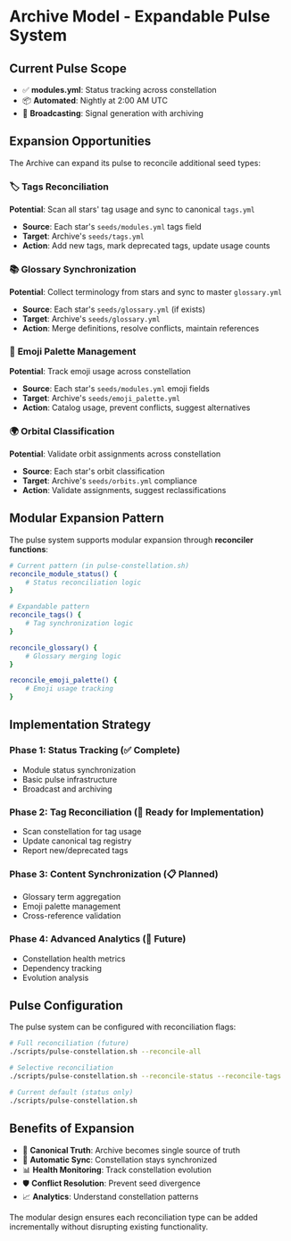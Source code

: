 # Archive Model - Expandable Pulse System

## Current Pulse Scope
- ✅ **modules.yml**: Status tracking across constellation
- 📦 **Automated**: Nightly at 2:00 AM UTC
- 📡 **Broadcasting**: Signal generation with archiving

## Expansion Opportunities

The Archive can expand its pulse to reconcile additional seed types:

### 🏷️ **Tags Reconciliation** 
**Potential**: Scan all stars' tag usage and sync to canonical `tags.yml`
- **Source**: Each star's `seeds/modules.yml` tags field
- **Target**: Archive's `seeds/tags.yml` 
- **Action**: Add new tags, mark deprecated tags, update usage counts

### 📚 **Glossary Synchronization**
**Potential**: Collect terminology from stars and sync to master `glossary.yml`  
- **Source**: Each star's `seeds/glossary.yml` (if exists)
- **Target**: Archive's `seeds/glossary.yml`
- **Action**: Merge definitions, resolve conflicts, maintain references

### 🎨 **Emoji Palette Management**
**Potential**: Track emoji usage across constellation
- **Source**: Each star's `seeds/modules.yml` emoji fields
- **Target**: Archive's `seeds/emoji_palette.yml`
- **Action**: Catalog usage, prevent conflicts, suggest alternatives

### 🌍 **Orbital Classification**
**Potential**: Validate orbit assignments across constellation
- **Source**: Each star's orbit classification
- **Target**: Archive's `seeds/orbits.yml` compliance
- **Action**: Validate assignments, suggest reclassifications

## Modular Expansion Pattern

The pulse system supports modular expansion through **reconciler functions**:

```bash
# Current pattern (in pulse-constellation.sh)
reconcile_module_status() {
    # Status reconciliation logic
}

# Expandable pattern
reconcile_tags() {
    # Tag synchronization logic  
}

reconcile_glossary() {
    # Glossary merging logic
}

reconcile_emoji_palette() {
    # Emoji usage tracking
}
```

## Implementation Strategy

### Phase 1: Status Tracking (✅ Complete)
- Module status synchronization
- Basic pulse infrastructure
- Broadcast and archiving

### Phase 2: Tag Reconciliation (🚧 Ready for Implementation)
- Scan constellation for tag usage
- Update canonical tag registry
- Report new/deprecated tags

### Phase 3: Content Synchronization (📋 Planned) 
- Glossary term aggregation
- Emoji palette management
- Cross-reference validation

### Phase 4: Advanced Analytics (🔮 Future)
- Constellation health metrics
- Dependency tracking
- Evolution analysis

## Pulse Configuration

The pulse system can be configured with reconciliation flags:

```bash
# Full reconciliation (future)
./scripts/pulse-constellation.sh --reconcile-all

# Selective reconciliation
./scripts/pulse-constellation.sh --reconcile-status --reconcile-tags

# Current default (status only)
./scripts/pulse-constellation.sh
```

## Benefits of Expansion

- 🎯 **Canonical Truth**: Archive becomes single source of truth
- 🔄 **Automatic Sync**: Constellation stays synchronized  
- 📊 **Health Monitoring**: Track constellation evolution
- 🛡️ **Conflict Resolution**: Prevent seed divergence
- 📈 **Analytics**: Understand constellation patterns

The modular design ensures each reconciliation type can be added incrementally without disrupting existing functionality.
